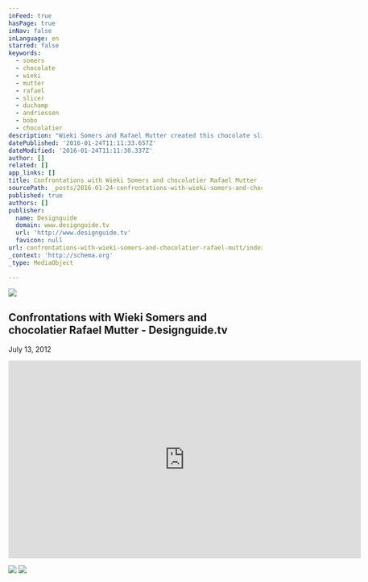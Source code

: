 ```yaml
---
inFeed: true
hasPage: true
inNav: false
inLanguage: en
starred: false
keywords:
  - somers
  - chocolate
  - wieki
  - mutter
  - rafael
  - slicer
  - duchamp
  - andriessen
  - bobo
  - chocolatier
description: "Wieki Somers and Rafael Mutter created this chocolate slicer, inspired by Marcel Duchamp's chocolate grinder. Each block of chocolate weighs over 100 kg, and when thinly sliced they reveal patterns in the form of African bobo (cocoa pickers believe they have special powers for a good harvest) masks."
datePublished: '2016-01-24T11:11:33.657Z'
dateModified: '2016-01-24T11:11:30.337Z'
author: []
related: []
app_links: []
title: Confrontations with Wieki Somers and chocolatier Rafael Mutter - Designguide.tv
sourcePath: _posts/2016-01-24-confrontations-with-wieki-somers-and-chocolatier-rafael-mutt.md
published: true
authors: []
publisher:
  name: Designguide
  domain: www.designguide.tv
  url: 'http://www.designguide.tv'
  favicon: null
url: confrontations-with-wieki-somers-and-chocolatier-rafael-mutt/index.html
_context: 'http://schema.org'
_type: MediaObject

---
```

![](https://the-grid-user-content.s3-us-west-2.amazonaws.com/48484f36-090f-4fbb-9e98-0bb42bf47291.jpg)

<article style=""><h1>Confrontations with Wieki Somers and chocolatier Rafael Mutter - Designguide.tv</h1><p>July 13, 2012</p></article>

<iframe src="https://player.vimeo.com/video/44366737?color=ffffff&amp;title=0&amp;byline=0&amp;portrait=0" width="700" height="393" frameborder="0" webkitallowfullscreen="" mozallowfullscreen="" allowfullscreen="" style=""></iframe>

![](https://the-grid-user-content.s3-us-west-2.amazonaws.com/940ff3b1-ca91-4cd2-bc6f-2b277b82d8b1.jpg)
![](https://the-grid-user-content.s3-us-west-2.amazonaws.com/43eb7103-b3c6-47cb-b05f-7a4f8f583ff1.jpg)
